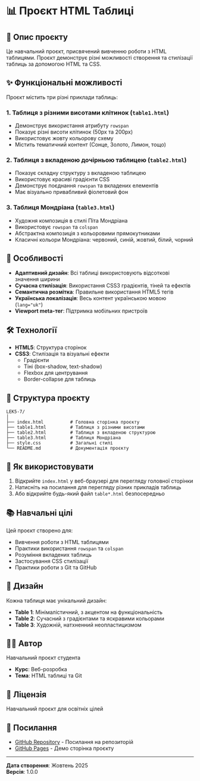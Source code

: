 # 📊 Проєкт HTML Таблиці

## 📝 Опис проєкту

Це навчальний проєкт, присвячений вивченню роботи з HTML таблицями. Проєкт демонструє різні можливості створення та стилізації таблиць за допомогою HTML та CSS.

## ✨ Функціональні можливості

Проєкт містить три різні приклади таблиць:

### 1. **Таблиця з різними висотами клітинок** (`table1.html`)
- Демонструє використання атрибуту `rowspan`
- Показує різні висоти клітинок (50px та 200px)
- Використовує жовту кольорову схему
- Містить тематичний контент (Сонце, Золото, Лимон, тощо)

### 2. **Таблиця з вкладеною дочірньою таблицею** (`table2.html`)
- Показує складну структуру з вкладеною таблицею
- Використовує красиві градієнти CSS
- Демонструє поєднання `rowspan` та вкладених елементів
- Має візуально привабливий фіолетовий фон

### 3. **Таблиця Мондріана** (`table3.html`)
- Художня композиція в стилі Піта Мондріана
- Використовує `rowspan` та `colspan`
- Абстрактна композиція з кольоровими прямокутниками
- Класичні кольори Мондріана: червоний, синій, жовтий, білий, чорний

## 🎯 Особливості

- **Адаптивний дизайн**: Всі таблиці використовують відсоткові значення ширини
- **Сучасна стилізація**: Використання CSS3 градієнтів, тіней та ефектів
- **Семантична розмітка**: Правильне використання HTML5 тегів
- **Українська локалізація**: Весь контент українською мовою (`lang="uk"`)
- **Viewport meta-тег**: Підтримка мобільних пристроїв

## 🛠️ Технології

- **HTML5**: Структура сторінок
- **CSS3**: Стилізація та візуальні ефекти
  - Градієнти
  - Тіні (box-shadow, text-shadow)
  - Flexbox для центрування
  - Border-collapse для таблиць

## 📂 Структура проєкту

```
LEK5-7/
│
├── index.html          # Головна сторінка проєкту
├── table1.html         # Таблиця з різними висотами
├── table2.html         # Таблиця з вкладеною структурою
├── table3.html         # Таблиця Мондріана
├── style.css           # Загальні стилі
└── README.md           # Документація проєкту
```

## 🚀 Як використовувати

1. Відкрийте `index.html` у веб-браузері для перегляду головної сторінки
2. Натисніть на посилання для перегляду різних прикладів таблиць
3. Або відкрийте будь-який файл `table*.html` безпосередньо

## 📚 Навчальні цілі

Цей проєкт створено для:
- Вивчення роботи з HTML таблицями
- Практики використання `rowspan` та `colspan`
- Розуміння вкладених таблиць
- Застосування CSS стилізації
- Практики роботи з Git та GitHub

## 🎨 Дизайн

Кожна таблиця має унікальний дизайн:
- **Table 1**: Мінімалістичний, з акцентом на функціональність
- **Table 2**: Сучасний з градієнтами та яскравими кольорами
- **Table 3**: Художній, натхненний неопластицизмом

## 👨‍💻 Автор

Навчальний проєкт студента
- **Курс**: Веб-розробка
- **Тема**: HTML таблиці та Git

## 📄 Ліцензія

Навчальний проєкт для освітніх цілей

## 🔗 Посилання

- [GitHub Repository](#) - Посилання на репозиторій
- [GitHub Pages](#) - Демо сторінка проєкту

---

**Дата створення**: Жовтень 2025  
**Версія**: 1.0.0

